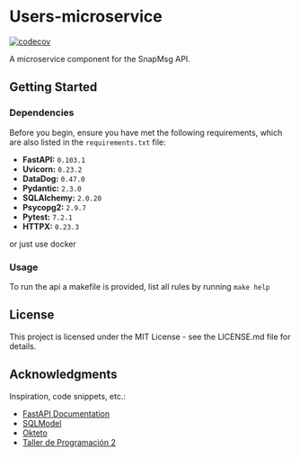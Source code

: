 # Users-microservice

[![codecov](https://codecov.io/gh/SnapMsg-Inc/g1.users.api/graph/badge.svg?token=ZAMM2TX3MT)](https://codecov.io/gh/SnapMsg-Inc/g1.users.api)

A microservice component for the SnapMsg API.

## Getting Started

### Dependencies

Before you begin, ensure you have met the following requirements, which are also listed in the `requirements.txt` file:
- **FastAPI:** `0.103.1`
- **Uvicorn:** `0.23.2`
- **DataDog:** `0.47.0`
- **Pydantic:** `2.3.0`
- **SQLAlchemy:** `2.0.20`
- **Psycopg2:** `2.9.7`
- **Pytest:** `7.2.1`
- **HTTPX:** `0.23.3`
  
or just use docker

### Usage
To run the api a makefile is provided, list all rules by running `make help`

## License

This project is licensed under the MIT License - see the LICENSE.md file for details.

## Acknowledgments

Inspiration, code snippets, etc.:

- [FastAPI Documentation](https://fastapi.tiangolo.com/)
- [SQLModel](https://sqlmodel.tiangolo.com/)
- [Okteto](https://okteto.com/docs/)
- [Taller de Programación 2](https://taller-de-programacion-2.github.io/)

